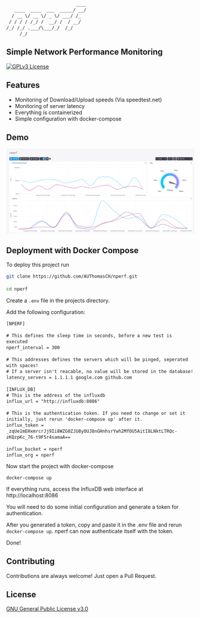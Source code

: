 ```
                          ____
   ____  ____  ___  _____/ __/
  / __ \/ __ \/ _ \/ ___/ /_
 / / / / /_/ /  __/ /  / __/
/_/ /_/ .___/\___/_/  /_/
     /_/
```

## Simple Network Performance Monitoring

[![GPLv3 License](https://img.shields.io/badge/License-GPL%20v3-yellow.svg)](https://opensource.org/licenses/)

## Features

-   Monitoring of Download/Upload speeds (Via speedtest.net)
-   Monitoring of server latency
-   Everything is containerized
-   Simple configuration with docker-compose

## Demo

![Dashboard](docs\images\dashboard.PNG)

## Deployment with Docker Compose

To deploy this project run

```bash
git clone https://github.com/AUThomasCH/nperf.git

cd nperf
```

Create a `.env` file in the projects directory.

Add the following configuration:

```
[NPERF]

# This defines the sleep time in seconds, before a new test is executed
nperf_interval = 300

# This addresses defines the servers which will be pinged, seperated with spaces!
# If a server isn't reacable, no value will be stored in the database!
latency_servers = 1.1.1.1 google.com github.com

[INFLUX_DB]
# This is the address of the influxdb
influx_url = "http://influxdb:8086"

# This is the authentication token. If you need to change or set it initially, just rerun 'docker-compose up' after it.
influx_token = _zqUe1mEHxmrcrJj9Ii8WZG0ZJU8yOUJ8nGHnhsrYwh2MfOU5AitI8LNktLTRQc-zKQzpKc_76-t9F5r4samaA==

influx_bucket = nperf
influx_org = nperf

```

Now start the project with docker-compose

```
docker-compose up
```

If everything runs, access the InfluxDB web interface at http://localhost:8086

You will need to do some initial configuration and generate a token for authentication.

After you generated a token, copy and paste it in the .env file and rerun `docker-compose up`.
nperf can now authenticate itself with the token.

Done!

## Contributing

Contributions are always welcome! Just open a Pull Request.

## License

[GNU General Public License v3.0](https://github.com/AUThomasCH/nperf/blob/main/LICENSE)
